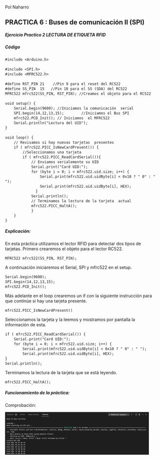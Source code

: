 Pol Naharro
## PRACTICA 6 : Buses de comunicación II (SPI)
##### Ejercicio Practico 2 LECTURA DE ETIQUETA RFID

##### Código 

```
#include <Arduino.h>

#include <SPI.h>
#include <MFRC522.h>

#define RST_PIN	21    //Pin 9 para el reset del RC522
#define SS_PIN	15   //Pin 10 para el SS (SDA) del RC522
MFRC522 mfrc522(SS_PIN, RST_PIN); //Creamos el objeto para el RC522

void setup() {
	Serial.begin(9600); //Iniciamos la comunicación  serial
	SPI.begin(14,12,13,15);        //Iniciamos el Bus SPI
	mfrc522.PCD_Init(); // Iniciamos  el MFRC522
	Serial.println("Lectura del UID");
}

void loop() {
	// Revisamos si hay nuevas tarjetas  presentes
	if ( mfrc522.PICC_IsNewCardPresent()) {  
  		//Seleccionamos una tarjeta
        if ( mfrc522.PICC_ReadCardSerial()){
            // Enviamos serialemente su UID
            Serial.print("Card UID:");
            for (byte i = 0; i < mfrc522.uid.size; i++) {
                Serial.print(mfrc522.uid.uidByte[i] < 0x10 ? " 0" : " ");
                Serial.print(mfrc522.uid.uidByte[i], HEX);   
              } 
            Serial.println();
            // Terminamos la lectura de la tarjeta  actual
            mfrc522.PICC_HaltA();         
            }      
	}	
}
```
##### Explicación:
En esta práctica utilizamos el lector RFID para detectar dos tipos de tarjetas.
Primero crearemos el objeto para el lector RC522.
```
MFRC522 mfrc522(SS_PIN, RST_PIN);
```
A continuación iniciaremos el Serial, SPI y mfrc522 en el setup.
```
Serial.begin(9600); 
SPI.begin(14,12,13,15);
mfrc522.PCD_Init(); 
```
Más adelante en el loop crearemos un if con la siguiente instrucción para que continúe si hay una tarjeta presente.
```
mfrc522.PICC_IsNewCardPresent()
```
Seleccionamos la tarjeta y la leemos y mostramos por pantalla la información de esta. 
```
if ( mfrc522.PICC_ReadCardSerial()) {
    Serial.print("Card UID:");
    for (byte i = 0; i < mfrc522.uid.size; i++) {
        Serial.print(mfrc522.uid.uidByte[i] < 0x10 ? " 0" : " ");
        Serial.print(mfrc522.uid.uidByte[i], HEX);   
} 
Serial.println();
```
Terminamos la lectura de la tarjeta que se está leyendo.
```
mfrc522.PICC_HaltA();
```

##### Funcionamiento de la práctica:

Comprobación:

![alt text](p6-2.jpg)